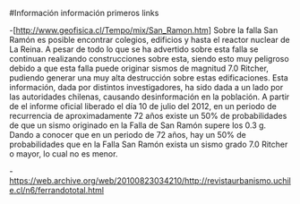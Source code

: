 #Información información primeros links

-[http://www.geofisica.cl/Tempo/mix/San_Ramon.htm]
Sobre la falla San Ramón es posible encontrar colegios, edificios y hasta el reactor nuclear de La Reina. A pesar de todo lo que se ha advertido sobre esta falla se continuan realizando construcciones sobre esta, siendo esto muy peligroso debido a que esta falla puede originar sismos de magnitud 7.0 Ritcher, pudiendo generar una muy alta destrucción sobre estas edificaciones.
Esta información, dada por distintos investigadores, ha sido dada a un lado por las autoridades chilenas, causando desinformación en la población. A partir de el informe oficial liberado el día 10 de julio del 2012, en un periodo de recurrencia de aproximadamente 72 años existe un 50% de probabilidades de que un sismo originado en la Falla de San Ramón supere los 0.3 g. Dando a conocer que en un periodo de 72 años, hay un 50% de probabilidades que en la Falla San Ramón exista un sismo grado 7.0 Ritcher o mayor, lo cual no es menor.

-https://web.archive.org/web/20100823034210/http://revistaurbanismo.uchile.cl/n6/ferrandototal.html




